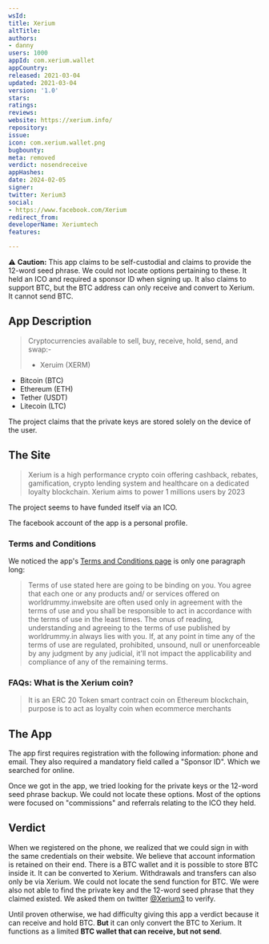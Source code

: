 ```yaml
---
wsId: 
title: Xerium
altTitle: 
authors:
- danny
users: 1000
appId: com.xerium.wallet
appCountry: 
released: 2021-03-04
updated: 2021-03-04
version: '1.0'
stars: 
ratings: 
reviews: 
website: https://xerium.info/
repository: 
issue: 
icon: com.xerium.wallet.png
bugbounty: 
meta: removed
verdict: nosendreceive
appHashes: 
date: 2024-02-05
signer: 
twitter: Xerium3
social:
- https://www.facebook.com/Xerium
redirect_from: 
developerName: Xeriumtech
features: 

---
```


⚠️ **Caution:** This app claims to be self-custodial and claims to provide the 12-word seed phrase. We could not locate options pertaining to these. It held an ICO and required a sponsor ID when signing up. It also claims to support BTC, but the BTC address can only receive and convert to Xerium. It cannot send BTC.

## App Description

> Cryptocurrencies available to sell, buy, receive, hold, send, and swap:-
>
> - Xeruim (XERM)
- Bitcoin (BTC)
- Ethereum (ETH)
- Tether (USDT)
- Litecoin (LTC)

The project claims that the private keys are stored solely on the device of the user.

## The Site

> Xerium is a high performance crypto coin offering cashback, rebates, gamification, crypto lending system and healthcare on a dedicated loyalty blockchain. Xerium aims to power 1 millions users by 2023

The project seems to have funded itself via an ICO.

The facebook account of the app is a personal profile.

### Terms and Conditions

We noticed the app's [Terms and Conditions page](https://xerium.info/terms_condition) is only one paragraph long:

> Terms of use stated here are going to be binding on you. You agree that each one or any products and/ or services offered on worldrummy.inwebsite are often used only in agreement with the terms of use and you shall be responsible to act in accordance with the terms of use in the least times. The onus of reading, understanding and agreeing to the terms of use published by worldrummy.in always lies with you. If, at any point in time any of the terms of use are regulated, prohibited, unsound, null or unenforceable by any judgment by any judicial, it'll not impact the applicability and compliance of any of the remaining terms.

### FAQs: What is the Xerium coin?

> It is an ERC 20 Token smart contract coin on Ethereum blockchain, purpose is to act as loyalty coin when ecommerce merchants

## The App

The app first requires registration with the following information: phone and email. They also required a mandatory field called a "Sponsor ID". Which we searched for online.

Once we got in the app, we tried looking for the private keys or the 12-word seed phrase backup. We could not locate these options. Most of the options were focused on "commissions" and referrals relating to the ICO they held.

## Verdict

When we registered on the phone, we realized that we could sign in with the same credentials on their website. We believe that account information is retained on their end. There is a BTC wallet and it is possible to store BTC inside it. It can be converted to Xerium. Withdrawals and transfers can also only be via Xerium. We could not locate the send function for BTC. We were also not able to find the private key and the 12-word seed phrase that they claimed existed. We asked them on twitter [@Xerium3](https://twitter.com/BitcoinWalletz/status/1457980962420101120) to verify.

Until proven otherwise, we had difficulty giving this app a verdict because it can receive and hold BTC. **But** it can only convert the BTC to Xerium. It functions as a limited **BTC wallet that can receive, but not send**.
